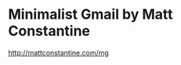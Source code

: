 <!--
id: 1515490674
link: http://kevinisom.info/post/1515490674/minimalist-gmail-by-matt-constantine
slug: minimalist-gmail-by-matt-constantine
date: Tue Nov 09 2010 01:12:44 GMT+1300 (NZDT)
raw: {"blog_name":"kevinisom","id":1515490674,"post_url":"http://kevinisom.info/post/1515490674/minimalist-gmail-by-matt-constantine","slug":"minimalist-gmail-by-matt-constantine","type":"link","date":"2010-11-08 12:12:44 GMT","timestamp":1289218364,"state":"published","format":"html","reblog_key":"0c4G3ZHk","tags":[],"short_url":"http://tmblr.co/Zw68Yy1QL8ro","highlighted":[],"feed_item":"http://mattconstantine.com/mg","from_feed_id":"650234","note_count":0,"title":"Minimalist Gmail by Matt Constantine","url":"http://mattconstantine.com/mg","description":""}
publish: 2010-11-09
tags: 
title: Minimalist Gmail by Matt Constantine
-->


Minimalist Gmail by Matt Constantine
====================================

<http://mattconstantine.com/mg>

